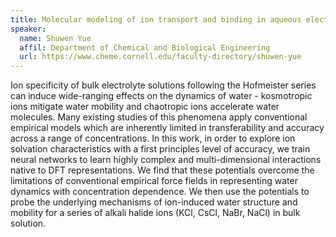 ```yaml
---
title: Molecular modeling of ion transport and binding in aqueous electrolyte solutions
speaker:
  name: Shuwen Yue
  affil: Department of Chemical and Biological Engineering
  url: https://www.cheme.cornell.edu/faculty-directory/shuwen-yue
---
```


Ion specificity of bulk electrolyte solutions following the Hofmeister series
can induce wide-ranging effects on the dynamics of water - kosmotropic ions
mitigate water mobility and chaotropic ions accelerate water molecules. Many
existing studies of this phenomena apply conventional empirical models which
are inherently limited in transferability and accuracy across a range of
concentrations. In this work, in order to explore ion solvation characteristics
with a first principles level of accuracy, we train neural networks to learn
highly complex and multi-dimensional interactions native to DFT
representations. We find that these potentials overcome the limitations of
conventional empirical force fields in representing water dynamics with
concentration dependence. We then use the potentials to probe the underlying
mechanisms of ion-induced water structure and mobility for a series of alkali
halide ions (KCl, CsCl, NaBr, NaCl) in bulk solution.
